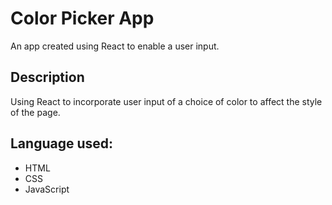 # Color Picker App
An app created using React to enable a user input.

## Description
Using React to incorporate user input of a choice of color to affect the style of the page.

## Language used:
* HTML
* CSS
* JavaScript



